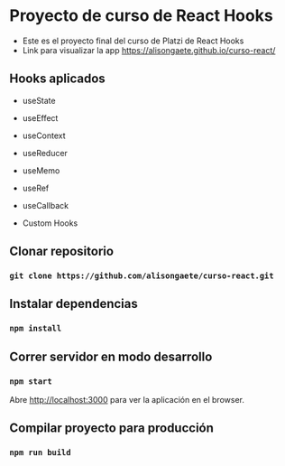 # Proyecto de curso de React Hooks

* Este es el proyecto final del curso de Platzi de React Hooks
* Link para visualizar la app https://alisongaete.github.io/curso-react/

## Hooks aplicados
* useState
* useEffect
* useContext
* useReducer
* useMemo
* useRef
* useCallback

* Custom Hooks

## Clonar repositorio
### `git clone https://github.com/alisongaete/curso-react.git`

## Instalar dependencias
### `npm install`

## Correr servidor en modo desarrollo
### `npm start`
Abre [http://localhost:3000](http://localhost:3000) para ver la aplicación en el browser.

## Compilar proyecto para producción
### `npm run build`
